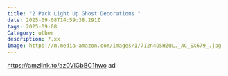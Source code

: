 ```yaml
---
title: "2 Pack Light Up Ghost Decorations "
date: 2025-09-08T14:59:38.291Z
tags: 2025-09-08
Category: other
description: 7.xx
image: https://m.media-amazon.com/images/I/712n4OSHZQL._AC_SX679_.jpg
---
```

https://amzlink.to/az0VlGbBC1hwo ad